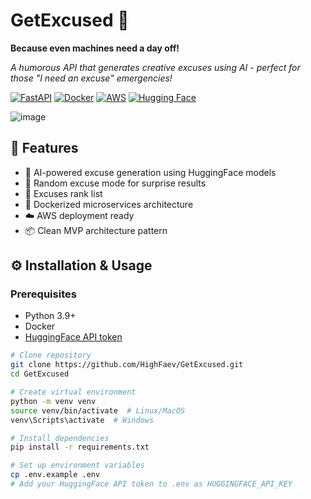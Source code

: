 # GetExcused 🐾  
**Because even machines need a day off!**  

*A humorous API that generates creative excuses using AI - perfect for those "I need an excuse" emergencies!*  

[![FastAPI](https://img.shields.io/badge/FastAPI-005571?style=for-the-badge&logo=fastapi)](https://fastapi.tiangolo.com/)
[![Docker](https://img.shields.io/badge/docker-%230db7ed.svg?style=for-the-badge&logo=docker&logoColor=white)](https://www.docker.com/)
[![AWS](https://img.shields.io/badge/AWS-%23FF9900.svg?style=for-the-badge&logo=amazon-aws&logoColor=white)](https://aws.amazon.com/)
[![Hugging Face](https://img.shields.io/badge/Hugging%20Face-%23FFD21E.svg?style=for-the-badge&logo=huggingface&logoColor=black)](https://huggingface.co/)

![image](https://github.com/user-attachments/assets/d1619bc7-7105-4cbc-be55-3898c01a12a4)

## 🚀 Features  
- 🤖 AI-powered excuse generation using HuggingFace models  
- 🎲 Random excuse mode for surprise results  
- 🎇 Excuses rank list
- 🐳 Dockerized microservices architecture  
- ☁️ AWS deployment ready  
- 📦 Clean MVP architecture pattern  

## ⚙️ Installation & Usage  

### Prerequisites  
- Python 3.9+  
- Docker  
- [HuggingFace API token](https://huggingface.co/settings/tokens)  

```bash
# Clone repository
git clone https://github.com/HighFaev/GetExcused.git
cd GetExcused

# Create virtual environment
python -m venv venv
source venv/bin/activate  # Linux/MacOS
venv\Scripts\activate  # Windows

# Install dependencies
pip install -r requirements.txt

# Set up environment variables
cp .env.example .env
# Add your HuggingFace API token to .env as HUGGINGFACE_API_KEY
